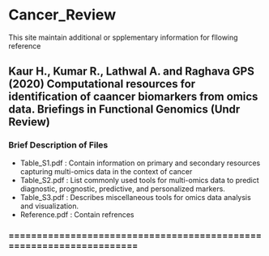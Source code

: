 # Cancer_Review
This site maintain additional or spplementary information for fllowing reference
## Kaur H., Kumar R., Lathwal A. and Raghava GPS (2020) Computational resources for identification of caancer biomarkers from omics data. Briefings in Functional Genomics (Undr Review)

### Brief Description of Files<br>
- Table_S1.pdf :   Contain information on primary and secondary resources capturing multi-omics data in the context of cancer <br>
- Table_S2.pdf :   List commonly used tools for multi-omics data to predict diagnostic, prognostic, predictive, and personalized markers.<br>
- Table_S3.pdf :   Describes miscellaneous tools for omics data analysis and visualization. <br>
- Reference.pdf :    Contain refrences <br>
### ====================================================================
